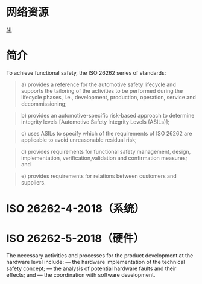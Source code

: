 # 网络资源

[NI](https://www.ni.com/zh-cn/innovations/white-papers/11/what-is-the-iso-26262-functional-safety-standard-.html)

# 简介

To achieve functional safety, the ISO 26262 series of standards:

> a) provides a reference for the automotive safety lifecycle and supports the tailoring of the activities to be performed during the lifecycle phases, i.e., development, production, operation, service and decommissioning;

> b) provides an automotive-specific risk-based approach to determine integrity levels [Automotive Safety Integrity Levels (ASILs)];

> c) uses ASILs to specify which of the requirements of ISO 26262 are applicable to avoid unreasonable residual risk;

> d) provides requirements for functional safety management, design, implementation, verification,validation and confirmation measures; and

> e) provides requirements for relations between customers and suppliers.



# ISO 26262-4-2018（系统）





# ISO 26262-5-2018（硬件）

The necessary activities and processes for the product development at the hardware level include:
— the hardware implementation of the technical safety concept;
— the analysis of potential hardware faults and their effects; and
— the coordination with software development.